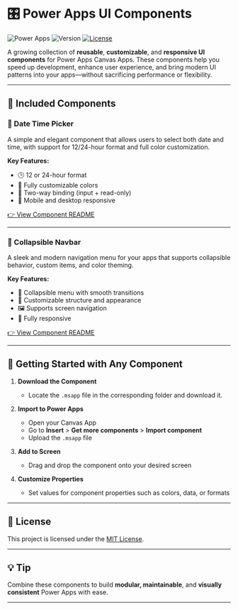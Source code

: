 # 🎛️ Power Apps UI Components

![Power Apps](https://img.shields.io/badge/built%20with-Power%20Apps-purple?style=flat-square)
![Version](https://img.shields.io/badge/status-Active-blue?style=flat-square)
[![License](https://img.shields.io/github/license/SantaRadovan/PowerAppsUI?style=flat-square)](../../LICENSE)

A growing collection of **reusable**, **customizable**, and **responsive UI components** for Power Apps Canvas Apps. These components help you speed up development, enhance user experience, and bring modern UI patterns into your apps—without sacrificing performance or flexibility.

---

## 🧩 Included Components

### 📅 Date Time Picker
A simple and elegant component that allows users to select both date and time, with support for 12/24-hour format and full color customization.

**Key Features:**
- 🕒 12 or 24-hour format
- 🎨 Fully customizable colors
- 🔁 Two-way binding (input + read-only)
- 📱 Mobile and desktop responsive

[👉 View Component README](./DateTimePicker/README.md)

---

### 🧭 Collapsible Navbar
A sleek and modern navigation menu for your apps that supports collapsible behavior, custom items, and color theming.

**Key Features:**
- 📂 Collapsible menu with smooth transitions
- 🧱 Customizable structure and appearance
- 🖼️ Supports screen navigation
- 📱 Fully responsive

[👉 View Component README](./CollapsibleNavbar/README.md)

---

## 🚀 Getting Started with Any Component

1. **Download the Component**  
   - Locate the `.msapp` file in the corresponding folder and download it.

2. **Import to Power Apps**  
   - Open your Canvas App  
   - Go to **Insert** > **Get more components** > **Import component**  
   - Upload the `.msapp` file

3. **Add to Screen**  
   - Drag and drop the component onto your desired screen

4. **Customize Properties**  
   - Set values for component properties such as colors, data, or formats

---

## 📄 License

This project is licensed under the [MIT License](../../LICENSE).

---

## 💡 Tip

Combine these components to build **modular, maintainable**, and **visually consistent** Power Apps with ease.

---
